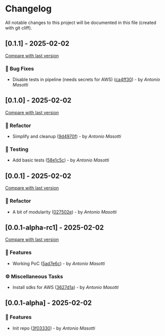 # Changelog

All notable changes to this project will be documented in this file (created with git cliff).

## [0.1.1] - 2025-02-02

[Compare with last version](https://github.com/amasotti/bedrock-hello-world/compare/58e1c5c07091be167b7b497d2e4cdcb91e3ff750..ca4ff30449d5a533375b3d0e9c034f4deb905b2d)
### 🐛 Bug Fixes

- Disable tests in pipeline (needs secrets for AWS) ([ca4ff30](https://github.com/amasotti/bedrock-hello-world/commit/ca4ff30449d5a533375b3d0e9c034f4deb905b2d)) - by _Antonio Masotti_

## [0.1.0] - 2025-02-02

[Compare with last version](https://github.com/amasotti/bedrock-hello-world/compare/027502e9b376048ee57e3cc47f1bd3794cfcc0f2..58e1c5c07091be167b7b497d2e4cdcb91e3ff750)
### 🚜 Refactor

- Simplify and cleanup ([9d4970f](https://github.com/amasotti/bedrock-hello-world/commit/9d4970f1c9246595998f108ea0f8e9665e9c2385)) - by _Antonio Masotti_

### 🧪 Testing

- Add basic tests ([58e1c5c](https://github.com/amasotti/bedrock-hello-world/commit/58e1c5c07091be167b7b497d2e4cdcb91e3ff750)) - by _Antonio Masotti_

## [0.0.1] - 2025-02-02

[Compare with last version](https://github.com/amasotti/bedrock-hello-world/compare/5ad7e6c690bdebcdf2b65a2694a2367d1672480f..027502e9b376048ee57e3cc47f1bd3794cfcc0f2)
### 🚜 Refactor

- A bit of modularity ([027502e](https://github.com/amasotti/bedrock-hello-world/commit/027502e9b376048ee57e3cc47f1bd3794cfcc0f2)) - by _Antonio Masotti_

## [0.0.1-alpha-rc1] - 2025-02-02

[Compare with last version](https://github.com/amasotti/bedrock-hello-world/compare/3f03330ed67ed9991c3938be71aa268316080677..5ad7e6c690bdebcdf2b65a2694a2367d1672480f)
### 🚀 Features

- Working PoC ([5ad7e6c](https://github.com/amasotti/bedrock-hello-world/commit/5ad7e6c690bdebcdf2b65a2694a2367d1672480f)) - by _Antonio Masotti_

### ⚙️ Miscellaneous Tasks

- Install sdks for AWS ([3627d1a](https://github.com/amasotti/bedrock-hello-world/commit/3627d1ad48e17c53c73705b8ba6ad4f22b3f6fa2)) - by _Antonio Masotti_

## [0.0.1-alpha] - 2025-02-02

### 🚀 Features

- Init repo ([3f03330](https://github.com/amasotti/bedrock-hello-world/commit/3f03330ed67ed9991c3938be71aa268316080677)) - by _Antonio Masotti_

<!-- generated by git-cliff -->
